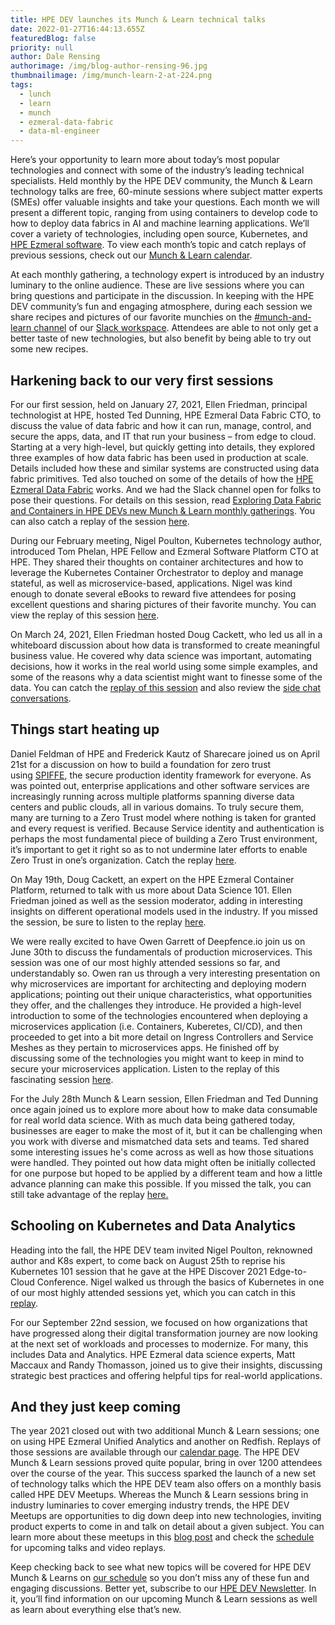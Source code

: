 ```yaml
---
title: HPE DEV launches its Munch & Learn technical talks
date: 2022-01-27T16:44:13.655Z
featuredBlog: false
priority: null
author: Dale Rensing
authorimage: /img/blog-author-rensing-96.jpg
thumbnailimage: /img/munch-learn-2-at-224.png
tags:
  - lunch
  - learn
  - munch
  - ezmeral-data-fabric
  - data-ml-engineer
---
```



Here’s your opportunity to learn more about today’s most popular technologies and connect with some of the industry’s leading technical specialists. Held monthly by the HPE DEV community, the Munch & Learn technology talks are free, 60-minute sessions where subject matter experts (SMEs)  offer valuable insights and take your questions. Each month we will present a different topic, ranging from using containers to develop code to how to deploy data fabrics in AI and machine learning applications. We’ll cover a variety of technologies, including open source, Kubernetes, and <a href="https://www.hpe.com/us/en/ezmeral.html" target="_blank">HPE Ezmeral software</a>. To view each month’s topic and catch replays of previous sessions, check out our <a href="/blog/munch-and-learn" target="_blank">Munch & Learn calendar</a>.

At each monthly gathering, a technology expert is introduced by an industry luminary to the online audience. These are live sessions where you can bring questions and participate in the discussion. In keeping with the HPE DEV community’s fun and engaging atmosphere, during each session we share recipes and pictures of our favorite munchies on the <a href="https://hpedev.slack.com/archives/C01GVQUPM3P" target="_blank">#munch-and-learn channel</a> of our <a href="https://slack.hpedev.io" target="_blank">Slack workspace</a>. Attendees are able to not only get a better taste of new technologies, but also benefit by being able to try out some new recipes.

## Harkening back to our very first sessions

For our first session, held on January 27, 2021, Ellen Friedman, principal technologist at HPE, hosted Ted Dunning, HPE Ezmeral Data Fabric CTO, to discuss the value of data fabric and how it can run, manage, control, and secure the apps, data, and IT that run your business – from edge to cloud. Starting at a very high-level, but quickly getting into details, they explored three examples of how data fabric has been used in production at scale. Details included how these and similar systems are constructed using data fabric primitives. Ted also touched on some of the details of how the [HPE Ezmeral Data Fabric](https://www.hpe.com/us/en/software/data-fabric.html) works. And we had the Slack channel open for folks to pose their questions. For details on this session, read <a href="/blog/exploring-data-fabric-and-containers-in-hpe-devs-new-munch-learn-monthly" target="_blank">Exploring Data Fabric and Containers in HPE DEVs new Munch & Learn monthly gatherings</a>. You can also catch a replay of the session <a href="https://youtu.be/qi6sTvu8osk?list=PLtS6YX0YOX4f5TyRI7jUdjm7D9H4laNlF" target="_blank">here</a>.

During our February meeting, Nigel Poulton, Kubernetes technology author, introduced Tom Phelan, HPE Fellow and Ezmeral Software Platform CTO at HPE. They shared their thoughts on container architectures and how to leverage the Kubernetes Container Orchestrator to deploy and manage stateful, as well as microservice-based, applications. Nigel was kind enough to donate several eBooks to reward five attendees for posing excellent questions and sharing pictures of their favorite munchy. You can view the replay of this session <a href="https://youtu.be/9PvKpe7yMpI?list=PLtS6YX0YOX4f5TyRI7jUdjm7D9H4laNlF" target="_blank">here</a>.

On March 24, 2021, Ellen Friedman hosted Doug Cackett, who led us all in a whiteboard discussion about how data is transformed to create meaningful business value. He covered why data science was important, automating decisions, how it works in the real world using some simple examples, and some of the reasons why a data scientist might want to finesse some of the data. You can catch the [replay of this session](https://youtu.be/Inh6eXM0EbA?list=PLtS6YX0YOX4f5TyRI7jUdjm7D9H4laNlF) and also review the [side chat conversations](https://developer.hpe.com/uploads/media/2021/3/munchandlearn-3-chat-1617017930299.pdf).

## Things start heating up

Daniel Feldman of HPE and Frederick Kautz of Sharecare joined us on April 21st for a discussion on how to build a foundation for zero trust using [SPIFFE](https://spiffe.io/), the secure production identity framework for everyone. As was pointed out, enterprise applications and other software services are increasingly running across multiple platforms spanning diverse data centers and public clouds, all in various domains. To truly secure them, many are turning to a Zero Trust model where nothing is taken for granted and every request is verified. Because Service identity and authentication is perhaps the most fundamental piece of building a Zero Trust environment, it’s important to get it right so as to not undermine later efforts to enable Zero Trust in one’s organization. Catch the replay [here](https://youtu.be/G1ceKr16nn8).

On May 19th, Doug Cackett, an expert on the HPE Ezmeral Container Platform, returned to talk with us more about Data Science 101. Ellen Friedman joined as well as the session moderator, adding in interesting insights on different operational models used in the industry. If you missed the session, be sure to listen to the replay [here](https://youtu.be/Va4tSr__Yok?list=PLtS6YX0YOX4f5TyRI7jUdjm7D9H4laNlF).

We were really excited to have Owen Garrett of Deepfence.io join us on June 30th to discuss the fundamentals of production microservices. This session was one of our most highly attended sessions so far, and understandably so. Owen ran us through a very interesting presentation on why microservices are important for architecting and deploying modern applications; pointing out their unique characteristics, what opportunities they offer, and the challenges they introduce. He provided a high-level introduction to some of the technologies encountered when deploying a microservices application (i.e. Containers, Kuberetes, CI/CD), and then proceeded to get into a bit more detail on Ingress Controllers and Service Meshes as they pertain to microservices apps. He finished off by discussing some of the technologies you might want to keep in mind to secure your microservices application. Listen to the replay of this fascinating session [here](https://youtu.be/qyyxQU37ZyQ?list=PLtS6YX0YOX4f5TyRI7jUdjm7D9H4laNlF).

For the July 28th Munch & Learn session, Ellen Friedman and Ted Dunning once again joined us to explore more about how to make data consumable for real world data science. With as much data being gathered today, businesses are eager to make the most of it, but it can be challenging when you work with diverse and mismatched data sets and teams. Ted shared some interesting issues he's come across as well as how those situations were handled. They pointed out how data might often be initially collected for one purpose but hoped to be applied by a different team and how a little advance planning can make this possible. If you missed the talk, you can still take advantage of the replay [here.](https://youtu.be/4WKjRqflF7M)

## Schooling on Kubernetes and Data Analytics

Heading into the fall, the HPE DEV team invited Nigel Poulton, reknowned author and K8s expert, to come back on August 25th to reprise his Kubernetes 101 session that he gave at the HPE Discover 2021 Edge-to-Cloud Conference. Nigel walked us through the basics of Kubernetes in one of our most highly attended sessions yet, which you can catch in this [replay](https://www.youtube.com/watch?v=PWVJKK1obKQ).

For our September 22nd session, we focused on how organizations that have progressed along their digital transformation journey are now looking at the next set of workloads and processes to modernize. For many, this includes Data and Analytics.  HPE Ezmeral data science experts, Matt Maccaux and Randy Thomasson, joined us to give their insights, discussing strategic best practices and offering helpful tips for real-world applications.

## And they just keep coming[](https://hpe.zoom.us/meeting/register/tJcrduuuqzgsHNEC-u8l_Y86YeZLMxEDF5fP)

The year 2021 closed out with two additional Munch & Learn sessions; one on using HPE Ezmeral Unified Analytics and another on Redfish. Replays of those sessions are available through our [calendar page](https://developer.hpe.com/campaign/munch-and-learn). The HPE DEV Munch & Learn sessions proved quite popular, bring in over 1200 attendees over the course of the year. This success sparked the launch of a new set of technology talks which the HPE DEV team also offers on a monthly basis called HPE DEV Meetups. Whereas the Munch & Learn sessions bring in industry luminaries to cover emerging industry trends, the HPE DEV Meetups are opportunities to dig down deep into new technologies, inviting product experts to come in and talk on detail about a given subject. You can learn more about these meetups in this [blog post](https://developer.hpe.com/blog/new-for-2022-hpe-dev-meetups/) and check the [schedule](https://developer.hpe.com/campaign/meetups) for upcoming talks and video replays.

Keep checking back to see what new topics will be covered for HPE DEV Munch & Learns on [our schedule](https://developer.hpe.com/campaign/munch-and-learn) so you don’t miss any of these fun and engaging discussions. Better yet, subscribe to our [HPE DEV Newsletter](https://developer.hpe.com/newsletter-signup). In it, you’ll find information on our upcoming Munch & Learn sessions as well as learn about everything else that’s new.